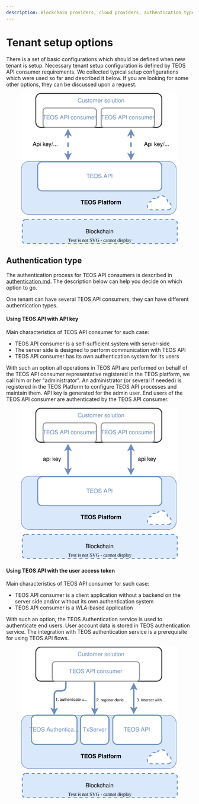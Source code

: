 ```yaml
---
description: Blockchain providers, cloud providers, authentication types typical cases
---
```


# Tenant setup options

There is a set of basic configurations which should be defined when new tenant is setup. Necessary tenant setup configuration is defined by TEOS API consumer requirements. We collected typical setup configurations which were used so far and described it below. If you are looking for some other options, they can be discussed upon a request.

<figure><img src="../../.gitbook/assets/Data layers-Page-2.drawio.svg" alt=""><figcaption></figcaption></figure>

## Authentication type

The authentication process for TEOS API consumers is described in [authentication.md](../authentication.md "mention"). The description below can help you decide on which option to go.

One tenant can have several TEOS API consumers, they can have different authentication types.

#### Using TEOS API with API key

Main characteristics of TEOS API consumer for such case:

* TEOS API consumer is a self-sufficient system with server-side
* The server side is designed to perform communication with TEOS API
* TEOS API consumer has its own authentication system for its users

With such an option all operations in TEOS API are performed on behalf of the TEOS API consumer representative registered in the TEOS platform, we call him or her "administrator". An administrator (or several if needed) is registered in the TEOS Platform to configure TEOS API processes and maintain them. API key is generated for the admin user. End users of the TEOS API consumer are authenticated by the TEOS API consumer.

<figure><img src="../../.gitbook/assets/Data layers-Option with api key.drawio.svg" alt=""><figcaption></figcaption></figure>

#### Using TEOS API with the user access token

Main characteristics of TEOS API consumer for such case:

* TEOS API consumer is a client application without a backend on the server side and/or without its own authentication system
* TEOS API consumer is a WLA-based application

With such an option, the TEOS Authentication service is used to authenticate end users. User account data is stored in TEOS authentication service. The integration with TEOS authentication service is a prerequisite for using TEOS API flows.

<figure><img src="../../.gitbook/assets/Data layers-Copy of Page-2.drawio.svg" alt=""><figcaption></figcaption></figure>
